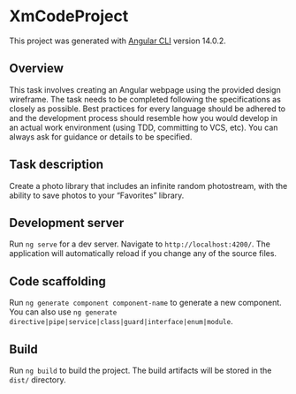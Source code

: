 # XmCodeProject

This project was generated with [Angular CLI](https://github.com/angular/angular-cli) version 14.0.2.

## Overview

This task involves creating an Angular webpage using the provided design wireframe.
The task needs to be completed following the specifications as closely as possible. Best practices for every language should be adhered to and the development process should resemble how you would develop in an actual work environment (using TDD, committing to VCS, etc).
You can always ask for guidance or details to be specified.
## Task description

Create a photo library that includes an infinite random photostream, with the ability to save photos to your “Favorites” library.

## Development server

Run `ng serve` for a dev server. Navigate to `http://localhost:4200/`. The application will automatically reload if you change any of the source files.

## Code scaffolding

Run `ng generate component component-name` to generate a new component. You can also use `ng generate directive|pipe|service|class|guard|interface|enum|module`.

## Build

Run `ng build` to build the project. The build artifacts will be stored in the `dist/` directory.


